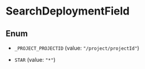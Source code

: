 

# SearchDeploymentField

## Enum


* `_PROJECT_PROJECTID` (value: `"/project/projectId"`)

* `STAR` (value: `"*"`)



